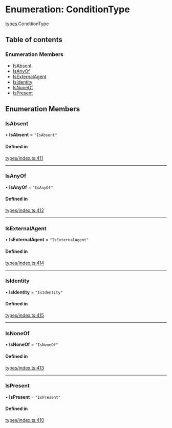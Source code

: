 # Enumeration: ConditionType

[types](../wiki/types).ConditionType

## Table of contents

### Enumeration Members

- [IsAbsent](../wiki/types.ConditionType#isabsent)
- [IsAnyOf](../wiki/types.ConditionType#isanyof)
- [IsExternalAgent](../wiki/types.ConditionType#isexternalagent)
- [IsIdentity](../wiki/types.ConditionType#isidentity)
- [IsNoneOf](../wiki/types.ConditionType#isnoneof)
- [IsPresent](../wiki/types.ConditionType#ispresent)

## Enumeration Members

### IsAbsent

• **IsAbsent** = ``"IsAbsent"``

#### Defined in

[types/index.ts:411](https://github.com/PolymeshAssociation/polymesh-sdk/blob/e978aefd/src/types/index.ts#L411)

___

### IsAnyOf

• **IsAnyOf** = ``"IsAnyOf"``

#### Defined in

[types/index.ts:412](https://github.com/PolymeshAssociation/polymesh-sdk/blob/e978aefd/src/types/index.ts#L412)

___

### IsExternalAgent

• **IsExternalAgent** = ``"IsExternalAgent"``

#### Defined in

[types/index.ts:414](https://github.com/PolymeshAssociation/polymesh-sdk/blob/e978aefd/src/types/index.ts#L414)

___

### IsIdentity

• **IsIdentity** = ``"IsIdentity"``

#### Defined in

[types/index.ts:415](https://github.com/PolymeshAssociation/polymesh-sdk/blob/e978aefd/src/types/index.ts#L415)

___

### IsNoneOf

• **IsNoneOf** = ``"IsNoneOf"``

#### Defined in

[types/index.ts:413](https://github.com/PolymeshAssociation/polymesh-sdk/blob/e978aefd/src/types/index.ts#L413)

___

### IsPresent

• **IsPresent** = ``"IsPresent"``

#### Defined in

[types/index.ts:410](https://github.com/PolymeshAssociation/polymesh-sdk/blob/e978aefd/src/types/index.ts#L410)
